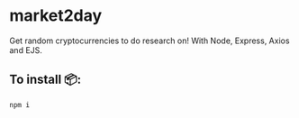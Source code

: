 # market2day
Get random cryptocurrencies to do research on!
With Node, Express, Axios and EJS.

## To install 📦:

```sh
npm i 
```